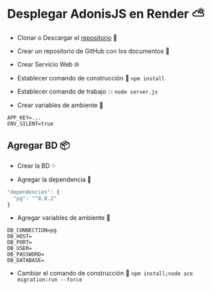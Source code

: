 # Desplegar AdonisJS en Render ⛅

* Clonar o Descargar el [repositorio](https://github.com/adonisjs/adonis-fullstack-app) 👥

* Crear un repositorio de GitHub con los documentos 🌿

* Crear Servicio Web 🌐

* Establecer comando de construcción 🚧 `npm install`

* Establecer comando de trabajo 💥 `node server.js`

* Crear variables de ambiente 🔐
```
APP_KEY=...
ENV_SILENT=true
```

## Agregar BD 📦

* Crear la BD ✨

* Agregar la dependencia 🌿
```javascript
"dependencies": {
  "pg": "^8.0.2"
}
```

* Agregar variables de ambiente 🔐
```
DB_CONNECTION=pg
DB_HOST=
DB_PORT=
DB_USER=
DB_PASSWORD=
DB_DATABASE=
```

* Cambiar el comando de construcción 🚧 `npm install;node ace migration:run --force`
